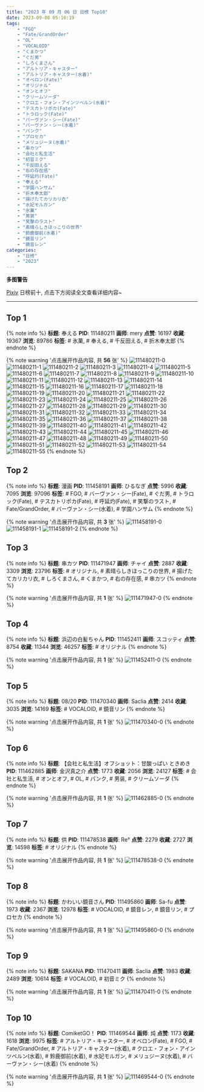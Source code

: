 ```yaml
---
title: "2023 年 09 月 06 日 日榜 Top10"
date: 2023-09-08 05:16:19
tags:
    - "FGO"
    - "Fate/GrandOrder"
    - "OL"
    - "VOCALOID"
    - "くまかつ"
    - "ぐだ男"
    - "しろくまさん"
    - "アルトリア・キャスター"
    - "アルトリア・キャスター(水着)"
    - "オベロン(Fate)"
    - "オリジナル"
    - "オンとオフ"
    - "クリームソーダ"
    - "クロエ・フォン・アインツベルン(水着)"
    - "テスカトリポカ(Fate)"
    - "トラロック(Fate)"
    - "バーヴァン・シー(Fate)"
    - "バーヴァン・シー(水着)"
    - "パンク"
    - "プロセカ"
    - "メリュジーヌ(水着)"
    - "串カツ"
    - "会社と私生活"
    - "初音ミク"
    - "千反田える"
    - "右の存在感"
    - "呼延灼(Fate)"
    - "奉える"
    - "学園ハンサム"
    - "折木奉太郎"
    - "揚げたてカリカリ衣"
    - "水妃モルガン"
    - "氷菓"
    - "男装"
    - "笑撃のラスト"
    - "素晴らしきほっこりの世界"
    - "鈴鹿御前(水着)"
    - "鏡音リン"
    - "鏡音レン"
categories:
    - "日榜"
    - "2023"
---
```


<i class="fa fa-triangle-exclamation"></i>**多图警告**<i class="fa fa-triangle-exclamation"></i>

[Pixiv](https://www.pixiv.net/) 日榜前十, 点击下方阅读全文查看详细内容~

<!-- more -->

---

## Top 1

{% note info %}
**标题**: 奉える
**PID**: 111480211 **画师**: mery
**点赞**: 16197 **收藏**: 19367 **浏览**: 89786
**标签**: # 氷菓, # 奉える, # 千反田える, # 折木奉太郎
{% endnote %}

{% note warning '点击展开作品内容, 共 **56** 张' %}
![111480211-0](https://i.pixiv.re/img-original/img/2023/09/06/00/46/45/111480211_p0.png)
![111480211-1](https://i.pixiv.re/img-original/img/2023/09/06/00/46/45/111480211_p1.png)
![111480211-2](https://i.pixiv.re/img-original/img/2023/09/06/00/46/45/111480211_p2.png)
![111480211-3](https://i.pixiv.re/img-original/img/2023/09/06/00/46/45/111480211_p3.png)
![111480211-4](https://i.pixiv.re/img-original/img/2023/09/06/00/46/45/111480211_p4.png)
![111480211-5](https://i.pixiv.re/img-original/img/2023/09/06/00/46/45/111480211_p5.png)
![111480211-6](https://i.pixiv.re/img-original/img/2023/09/06/00/46/45/111480211_p6.png)
![111480211-7](https://i.pixiv.re/img-original/img/2023/09/06/00/46/45/111480211_p7.png)
![111480211-8](https://i.pixiv.re/img-original/img/2023/09/06/00/46/45/111480211_p8.png)
![111480211-9](https://i.pixiv.re/img-original/img/2023/09/06/00/46/45/111480211_p9.png)
![111480211-10](https://i.pixiv.re/img-original/img/2023/09/06/00/46/45/111480211_p10.png)
![111480211-11](https://i.pixiv.re/img-original/img/2023/09/06/00/46/45/111480211_p11.png)
![111480211-12](https://i.pixiv.re/img-original/img/2023/09/06/00/46/45/111480211_p12.png)
![111480211-13](https://i.pixiv.re/img-original/img/2023/09/06/00/46/45/111480211_p13.png)
![111480211-14](https://i.pixiv.re/img-original/img/2023/09/06/00/46/45/111480211_p14.png)
![111480211-15](https://i.pixiv.re/img-original/img/2023/09/06/00/46/45/111480211_p15.png)
![111480211-16](https://i.pixiv.re/img-original/img/2023/09/06/00/46/45/111480211_p16.png)
![111480211-17](https://i.pixiv.re/img-original/img/2023/09/06/00/46/45/111480211_p17.png)
![111480211-18](https://i.pixiv.re/img-original/img/2023/09/06/00/46/45/111480211_p18.png)
![111480211-19](https://i.pixiv.re/img-original/img/2023/09/06/00/46/45/111480211_p19.png)
![111480211-20](https://i.pixiv.re/img-original/img/2023/09/06/00/46/45/111480211_p20.png)
![111480211-21](https://i.pixiv.re/img-original/img/2023/09/06/00/46/45/111480211_p21.png)
![111480211-22](https://i.pixiv.re/img-original/img/2023/09/06/00/46/45/111480211_p22.png)
![111480211-23](https://i.pixiv.re/img-original/img/2023/09/06/00/46/45/111480211_p23.png)
![111480211-24](https://i.pixiv.re/img-original/img/2023/09/06/00/46/45/111480211_p24.png)
![111480211-25](https://i.pixiv.re/img-original/img/2023/09/06/00/46/45/111480211_p25.png)
![111480211-26](https://i.pixiv.re/img-original/img/2023/09/06/00/46/45/111480211_p26.png)
![111480211-27](https://i.pixiv.re/img-original/img/2023/09/06/00/46/45/111480211_p27.png)
![111480211-28](https://i.pixiv.re/img-original/img/2023/09/06/00/46/45/111480211_p28.png)
![111480211-29](https://i.pixiv.re/img-original/img/2023/09/06/00/46/45/111480211_p29.png)
![111480211-30](https://i.pixiv.re/img-original/img/2023/09/06/00/46/45/111480211_p30.png)
![111480211-31](https://i.pixiv.re/img-original/img/2023/09/06/00/46/45/111480211_p31.png)
![111480211-32](https://i.pixiv.re/img-original/img/2023/09/06/00/46/45/111480211_p32.png)
![111480211-33](https://i.pixiv.re/img-original/img/2023/09/06/00/46/45/111480211_p33.png)
![111480211-34](https://i.pixiv.re/img-original/img/2023/09/06/00/46/45/111480211_p34.png)
![111480211-35](https://i.pixiv.re/img-original/img/2023/09/06/00/46/45/111480211_p35.png)
![111480211-36](https://i.pixiv.re/img-original/img/2023/09/06/00/46/45/111480211_p36.png)
![111480211-37](https://i.pixiv.re/img-original/img/2023/09/06/00/46/45/111480211_p37.png)
![111480211-38](https://i.pixiv.re/img-original/img/2023/09/06/00/46/45/111480211_p38.png)
![111480211-39](https://i.pixiv.re/img-original/img/2023/09/06/00/46/45/111480211_p39.png)
![111480211-40](https://i.pixiv.re/img-original/img/2023/09/06/00/46/45/111480211_p40.png)
![111480211-41](https://i.pixiv.re/img-original/img/2023/09/06/00/46/45/111480211_p41.png)
![111480211-42](https://i.pixiv.re/img-original/img/2023/09/06/00/46/45/111480211_p42.png)
![111480211-43](https://i.pixiv.re/img-original/img/2023/09/06/00/46/45/111480211_p43.png)
![111480211-44](https://i.pixiv.re/img-original/img/2023/09/06/00/46/45/111480211_p44.png)
![111480211-45](https://i.pixiv.re/img-original/img/2023/09/06/00/46/45/111480211_p45.png)
![111480211-46](https://i.pixiv.re/img-original/img/2023/09/06/00/46/45/111480211_p46.png)
![111480211-47](https://i.pixiv.re/img-original/img/2023/09/06/00/46/45/111480211_p47.png)
![111480211-48](https://i.pixiv.re/img-original/img/2023/09/06/00/46/45/111480211_p48.png)
![111480211-49](https://i.pixiv.re/img-original/img/2023/09/06/00/46/45/111480211_p49.png)
![111480211-50](https://i.pixiv.re/img-original/img/2023/09/06/00/46/45/111480211_p50.png)
![111480211-51](https://i.pixiv.re/img-original/img/2023/09/06/00/46/45/111480211_p51.png)
![111480211-52](https://i.pixiv.re/img-original/img/2023/09/06/00/46/45/111480211_p52.png)
![111480211-53](https://i.pixiv.re/img-original/img/2023/09/06/00/46/45/111480211_p53.png)
![111480211-54](https://i.pixiv.re/img-original/img/2023/09/06/00/46/45/111480211_p54.png)
![111480211-55](https://i.pixiv.re/img-original/img/2023/09/06/00/46/45/111480211_p55.png)
{% endnote %}

## Top 2

{% note info %}
**标题**: 漫画
**PID**: 111458191 **画师**: ひるなぎ
**点赞**: 5996 **收藏**: 7095 **浏览**: 97096
**标签**: # FGO, # バーヴァン・シー(Fate), # ぐだ男, # トラロック(Fate), # テスカトリポカ(Fate), # 呼延灼(Fate), # 笑撃のラスト, # Fate/GrandOrder, # バーヴァン・シー(水着), # 学園ハンサム
{% endnote %}

{% note warning '点击展开作品内容, 共 **3** 张' %}
![111458191-0](https://i.pixiv.re/img-original/img/2023/09/05/06/00/02/111458191_p0.jpg)
![111458191-1](https://i.pixiv.re/img-original/img/2023/09/05/06/00/02/111458191_p1.jpg)
![111458191-2](https://i.pixiv.re/img-original/img/2023/09/05/06/00/02/111458191_p2.jpg)
{% endnote %}

## Top 3

{% note info %}
**标题**: 串カツ
**PID**: 111471947 **画师**: チャイ
**点赞**: 2887 **收藏**: 3309 **浏览**: 23796
**标签**: # オリジナル, # 素晴らしきほっこりの世界, # 揚げたてカリカリ衣, # しろくまさん, # くまかつ, # 右の存在感, # 串カツ
{% endnote %}

{% note warning '点击展开作品内容, 共 **1** 张' %}
![111471947-0](https://i.pixiv.re/img-original/img/2023/09/05/20/30/00/111471947_p0.png)
{% endnote %}

## Top 4

{% note info %}
**标题**: 浜辺の白髪ちゃん
**PID**: 111452411 **画师**: スコッティ
**点赞**: 8754 **收藏**: 11344 **浏览**: 46257
**标签**: # オリジナル
{% endnote %}

{% note warning '点击展开作品内容, 共 **1** 张' %}
![111452411-0](https://i.pixiv.re/img-original/img/2023/09/05/00/00/22/111452411_p0.jpg)
{% endnote %}

## Top 5

{% note info %}
**标题**: 08/20
**PID**: 111470340 **画师**: Saclia
**点赞**: 2414 **收藏**: 3035 **浏览**: 14169
**标签**: # VOCALOID, # 鏡音リン
{% endnote %}

{% note warning '点击展开作品内容, 共 **1** 张' %}
![111470340-0](https://i.pixiv.re/img-original/img/2023/09/05/19/28/25/111470340_p0.jpg)
{% endnote %}

## Top 6

{% note info %}
**标题**: 【会社と私生活】オフショット：甘酸っぱい ときめき
**PID**: 111462885 **画师**: 金沢真之介
**点赞**: 1773 **收藏**: 2056 **浏览**: 24127
**标签**: # 会社と私生活, # オンとオフ, # OL, # パンク, # 男装, # クリームソーダ
{% endnote %}

{% note warning '点击展开作品内容, 共 **1** 张' %}
![111462885-0](https://i.pixiv.re/img-original/img/2023/09/05/12/08/51/111462885_p0.jpg)
{% endnote %}

## Top 7

{% note info %}
**标题**: 供
**PID**: 111478538 **画师**: Re°
**点赞**: 2279 **收藏**: 2727 **浏览**: 14598
**标签**: # オリジナル
{% endnote %}

{% note warning '点击展开作品内容, 共 **1** 张' %}
![111478538-0](https://i.pixiv.re/img-original/img/2023/09/06/00/00/42/111478538_p0.png)
{% endnote %}

## Top 8

{% note info %}
**标题**: かわいい鏡音さん
**PID**: 111495860 **画师**: Sa-fu
**点赞**: 1973 **收藏**: 2367 **浏览**: 12978
**标签**: # VOCALOID, # 鏡音レン, # 鏡音リン, # プロセカ
{% endnote %}

{% note warning '点击展开作品内容, 共 **1** 张' %}
![111495860-0](https://i.pixiv.re/img-original/img/2023/09/06/19/13/23/111495860_p0.jpg)
{% endnote %}

## Top 9

{% note info %}
**标题**: SAKANA
**PID**: 111470411 **画师**: Saclia
**点赞**: 1983 **收藏**: 2489 **浏览**: 10614
**标签**: # VOCALOID, # 初音ミク
{% endnote %}

{% note warning '点击展开作品内容, 共 **1** 张' %}
![111470411-0](https://i.pixiv.re/img-original/img/2023/09/05/19/30/26/111470411_p0.png)
{% endnote %}

## Top 10

{% note info %}
**标题**: ComiketGO！
**PID**: 111469544 **画师**: 炖
**点赞**: 1173 **收藏**: 1618 **浏览**: 9975
**标签**: # アルトリア・キャスター, # オベロン(Fate), # FGO, # Fate/GrandOrder, # アルトリア・キャスター(水着), # クロエ・フォン・アインツベルン(水着), # 鈴鹿御前(水着), # 水妃モルガン, # メリュジーヌ(水着), # バーヴァン・シー(水着)
{% endnote %}

{% note warning '点击展开作品内容, 共 **1** 张' %}
![111469544-0](https://i.pixiv.re/img-original/img/2023/09/05/18/57/41/111469544_p0.jpg)
{% endnote %}
